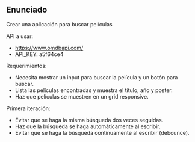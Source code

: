 ## Enunciado

Crear una aplicación para buscar películas

API a usar:

- https://www.omdbapi.com/
- API_KEY: a5f64ce4

Requerimientos:

- Necesita mostrar un input para buscar la película y un botón para buscar.
- Lista las películas encontradas y muestra el título, año y poster.
- Haz que películas se muestren en un grid responsive.

Primera iteración:

- Evitar que se haga la misma búsqueda dos veces seguidas.
- Haz que la búsqueda se haga automáticamente al escribir.
- Evitar que se haga la búsqueda continuamente al escribir (debounce).
